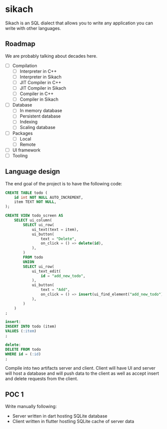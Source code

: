 # sikach

Sikach is an SQL dialect that allows you to write any application you can write with other languages. 

## Roadmap 

We are probably talking about decades here.

 - [ ] Compilation
   - [ ] Interpreter in C++
   - [ ] Interpreter in Sikach
   - [ ] JIT Compiler in C++
   - [ ] JIT Compiler in Sikach
   - [ ] Compiler in C++
   - [ ] Compiler in Sikach
 - [ ] Database
   - [ ] In memory database
   - [ ] Persistent database
   - [ ] Indexing
   - [ ] Scaling database
 - [ ] Packages
   - [ ] Local
   - [ ] Remote
 - [ ] UI framework
 - [ ] Tooling

## Language design

The end goal of the project is to have the following code:

```sql
CREATE TABLE todo (
    id int NOT NULL AUTO_INCREMENT,
    item TEXT NOT NULL,
);

CREATE VIEW todo_screen AS
    SELECT ui_column(
        SELECT ui_row(
            ui_text(text = item),
            ui_button(
                text = "Delete",
                on_click = () => delete(id),
            ),
        )
        FROM todo
        UNION
        SELECT ui_row(
            ui_text_edit(
                id = "add_new_todo",
            ),
            ui_button(
                text = "Add",
                on_click = () => insert(ui_find_element("add_new_todo").text),
            ),
        )
    )
;

insert:
INSERT INTO todo (item)
VALUES (:item)
;

delete:
DELETE FROM todo
WHERE id = (:id)
;
```

Compile into two artifacts server and client. Client will have UI and server will host a database and will push data to the client as well as accept insert and delete requests from the client.

## POC 1

Write manually following:
* Server written in dart hosting SQLite database
* Client written in flutter hostling SQLite cache of server data


